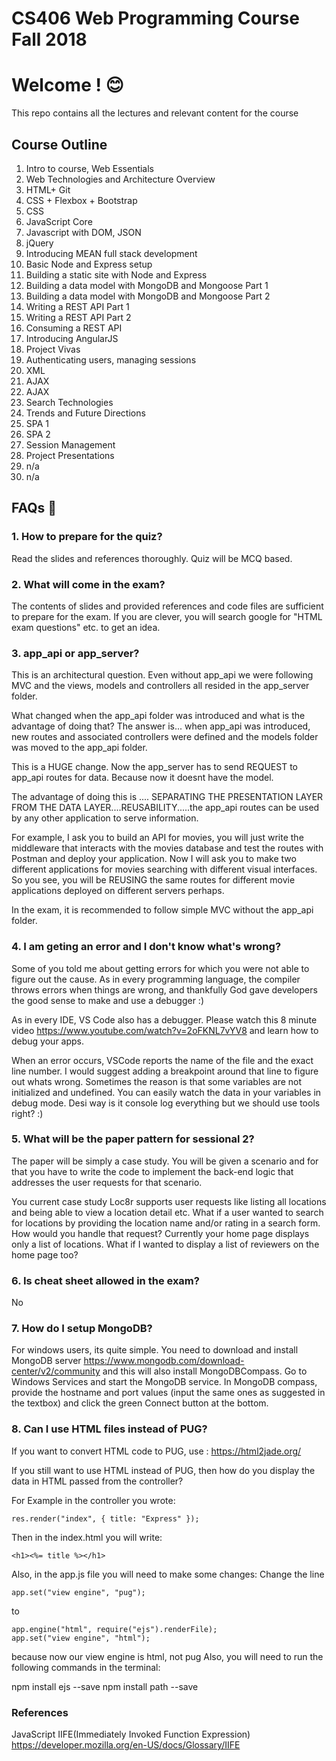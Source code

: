 # CS406 Web Programming Course Fall 2018

# Welcome ! :blush: 

This repo contains all the lectures and relevant content for the course 
## Course Outline
1. Intro to course, Web Essentials
2. Web Technologies and Architecture Overview
3. HTML+ Git
4. CSS + Flexbox + Bootstrap
5. CSS 
6. JavaScript Core
7. Javascript with DOM, JSON
8. jQuery
9. Introducing MEAN full stack development
10. Basic Node and Express setup
11. Building a static site with Node and Express
12. Building a data model with MongoDB and Mongoose Part 1
13. Building a data model with MongoDB and Mongoose Part 2
14. Writing a REST API Part 1
15. Writing a REST API Part 2
16. Consuming a REST API
17. Introducing AngularJS
18. Project Vivas
19. Authenticating users, managing sessions
20. XML
21. AJAX
22. AJAX
23. Search Technologies
24. Trends and Future Directions
25. SPA 1
26. SPA 2
27. Session Management
28. Project Presentations
29. n/a
30. n/a


## FAQs :gem:

### 1. How to prepare for the quiz?

Read the slides and references thoroughly. Quiz will be MCQ based.

### 2. What will come in the exam?

The contents of slides and provided references and code files are sufficient to prepare for the exam. If you are clever, you will search google for "HTML exam questions" etc. to get an idea. 

### 3. app_api or app_server?

This is an architectural question. Even without app_api we were following MVC and the views, models and controllers all resided in the app_server folder.

What changed when the app_api folder was introduced and what is the advantage of doing that?
The answer is... when app_api was introduced, new routes and associated controllers were defined and the models folder was moved to the app_api folder.

This is a HUGE change. Now the app_server has to send REQUEST to app_api routes for data. Because now it doesnt have the model.

The advantage of doing this is .... SEPARATING THE PRESENTATION LAYER FROM THE DATA LAYER....REUSABILITY.....the app_api routes can be used by any other application to serve information. 

For example, I ask you to build an API for movies, you will just write the middleware that interacts with the movies database and test the routes with Postman and deploy your application. Now I will ask you to make two different applications for movies searching with different visual interfaces. So you see, you will be REUSING the same routes for different movie applications deployed on different servers perhaps.

In the exam, it is recommended to follow simple MVC without the app_api folder.

### 4. I am geting an error and I don't know what's wrong?

Some of you told me about getting errors for which you were not able to figure out the cause. As in every programming language, the compiler throws errors when things are wrong, and thankfully God gave developers the good sense to make and use a debugger :) 

As in every IDE, VS Code also has a debugger. Please watch this 8 minute video https://www.youtube.com/watch?v=2oFKNL7vYV8 and learn how to debug your apps. 

When an error occurs, VSCode reports the name of the file and the exact line number. I would suggest adding a breakpoint around that line to figure out whats wrong. Sometimes the reason is that some variables are not initialized and undefined. You can easily watch the data in your variables in debug mode. Desi way is it console log everything but we should use tools right? :)

### 5. What will be the paper pattern for sessional 2?

The paper will be simply a case study. You will be given a scenario and for that you have to write the code to implement the back-end logic that addresses the user requests for that scenario.

You current case study Loc8r supports user requests like listing all locations and being able to view a location detail etc. What if a user wanted to search for locations by providing the location name and/or rating in a search form. How would you handle that request? Currently your home page displays only a list of locations. What if I wanted to display a list of reviewers on the home page too?

### 6. Is cheat sheet allowed in the exam?

No

### 7. How do I setup MongoDB?

For windows users, its quite simple. You need to download and install MongoDB server https://www.mongodb.com/download-center/v2/community and this will also install MongoDBCompass. Go to Windows Services and start the MongoDB service. In MongoDB compass, provide the hostname and port values (input the same ones as suggested in the textbox) and click the green Connect button at the bottom. 

### 8. Can I use HTML files instead of PUG?

If you want to convert HTML code to PUG, use :
https://html2jade.org/

If you still want to use HTML instead of PUG, then how do you display the data in HTML passed from the controller?

For Example in the controller you wrote:
```
res.render("index", { title: "Express" });
```

Then in the index.html you will write:
```
<h1><%= title %></h1>
```
Also, in the app.js file you will need to make some changes:
Change the line 
```
app.set("view engine", "pug");
```
to
```
app.engine("html", require("ejs").renderFile);
app.set("view engine", "html");
```
because now our view engine is html, not pug
Also, you will need to run the following commands in the terminal:

npm install ejs --save
npm install path --save

### References

 JavaScript IIFE(Immediately Invoked Function Expression) https://developer.mozilla.org/en-US/docs/Glossary/IIFE
 
 
